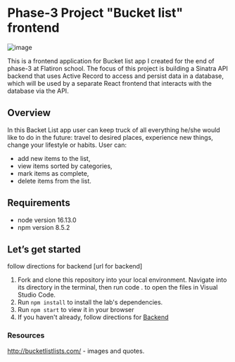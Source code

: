# Phase-3 Project "Bucket list" frontend
![image](https://user-images.githubusercontent.com/88262913/167184972-aa858e33-4fca-4ca0-83c6-7f7d705827ef.png)

This is a frontend application for Bucket list app I created for the end of phase-3 at Flatiron school. 
The focus of this project is building a Sinatra API backend that uses Active Record to access and persist data in a database, which will be used by a separate React frontend that interacts with the database via the API.
  
## Overview 
In this Backet List app user can keep truck of all everything he/she would like to do in the future: travel to desired places, experience new things, change your lifestyle or habits. 
User can:
* add new items to the list, 
* view items sorted by categories, 
* mark items as complete,
* delete items from the list.

## Requirements
* node version 16.13.0
* npm version 8.5.2

## Let’s get started
follow directions for backend [url for backend]
1.  Fork and clone this repository into your local environment. Navigate into its directory in the terminal, then run code . to open the files in Visual Studio Code.
2.  Run `npm install` to install the lab's dependencies.
3.  Run `npm start` to view it in your browser
4.	If you haven't already, follow directions for [Backend](https://github.com/Khrebtova/phase-3-sinatra-react-project) 

### Resources
http://bucketlistlists.com/ - images and quotes.
 


